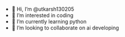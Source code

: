 - 👋 Hi, I’m @utkarsh130205
- 👀 I’m interested in coding
- 🌱 I’m currently learning python
- 💞️ I’m looking to collaborate on ai developing

